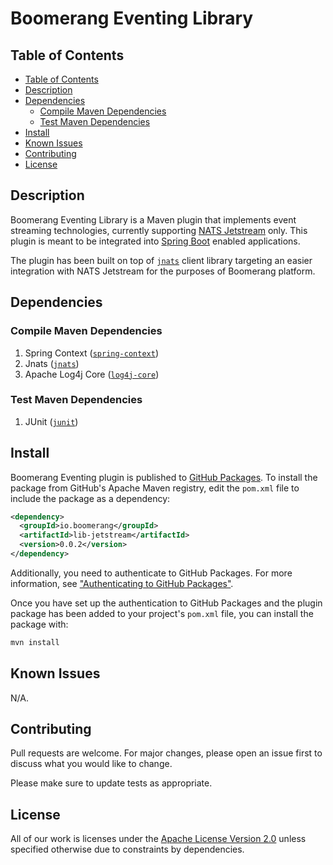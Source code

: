 # Boomerang Eventing Library <!-- omit in toc -->

## Table of Contents

- [Table of Contents](#table-of-contents)
- [Description](#description)
- [Dependencies](#dependencies)
  - [Compile Maven Dependencies](#compile-maven-dependencies)
  - [Test Maven Dependencies](#test-maven-dependencies)
- [Install](#install)
- [Known Issues](#known-issues)
- [Contributing](#contributing)
- [License](#license)

## Description

Boomerang Eventing Library is a Maven plugin that implements event streaming technologies, currently supporting [NATS Jetstream][1] only. This plugin is meant to be integrated into [Spring Boot][2] enabled applications.

The plugin has been built on top of [`jnats`][4] client library targeting an easier integration with NATS Jetstream for the purposes of Boomerang platform.

## Dependencies

### Compile Maven Dependencies

1. Spring Context ([`spring-context`][3])
2. Jnats ([`jnats`][4])
3. Apache Log4j Core ([`log4j-core`][5])

### Test Maven Dependencies

1. JUnit ([`junit`][6])

## Install

Boomerang Eventing plugin is published to [GitHub Packages][7]. To install the package from GitHub's Apache Maven registry, edit the `pom.xml` file to include the package as a dependency:

```xml
<dependency>
  <groupId>io.boomerang</groupId>
  <artifactId>lib-jetstream</artifactId>
  <version>0.0.2</version>
</dependency>
```

Additionally, you need to authenticate to GitHub Packages. For more information, see ["Authenticating to GitHub Packages"][8].

Once you have set up the authentication to GitHub Packages and the plugin package has been added to your project's `pom.xml` file, you can install the package with:

```bash
mvn install
```

## Known Issues

N/A.

## Contributing

Pull requests are welcome. For major changes, please open an issue first to discuss what you would like to change.

Please make sure to update tests as appropriate.

## License

All of our work is licenses under the [Apache License Version 2.0][9] unless specified otherwise due to constraints by dependencies.

[1]: https://docs.nats.io/jetstream/jetstream "About JetStream"
[2]: https://spring.io/projects/spring-boot "Spring Boot"
[3]: https://mvnrepository.com/artifact/org.springframework/spring-context "Maven Repository - Spring Context"
[4]: https://mvnrepository.com/artifact/io.nats/jnats "Maven Repository - Jnats"
[5]: https://mvnrepository.com/artifact/org.apache.logging.log4j/log4j-core "Maven Repository - The Apache Log4j Implementation"
[6]: https://mvnrepository.com/artifact/junit/junit "Maven Repository – JUnit is a unit testing framework for Java"
[7]: https://docs.github.com/en/packages "GitHub Packages"
[8]: https://docs.github.com/en/packages/working-with-a-github-packages-registry/working-with-the-apache-maven-registry#authenticating-to-github-packages "Authenticating to GitHub Packages"
[9]: https://www.apache.org/licenses/LICENSE-2.0 "Apache License Version 2.0"
